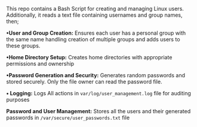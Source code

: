 This repo contains a Bash Script for creating and managing Linux users. 
Additionally, it reads a text file containing usernames and group names, then; 

**•User and Group Creation:** Ensures each user has a personal group with the same name handling creation of multiple groups and adds users to these groups.

**•Home Directory Setup:** Creates home directories with appropriate permissions and ownership

**•Password Generation and Security:** Generates random passwords and stored securely. Only the file owner can read the password file.

**• Logging:** Logs All actions in `var/log/user_management.log` file for auditing purposes

 **Password and User Management:** Stores all the users and their generated passwords in `/var/secure/user_passwords.txt` file


